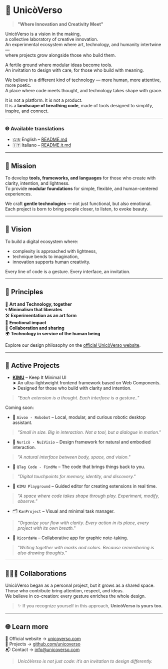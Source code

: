 # 🌌 UnicòVerso

> **"Where Innovation and Creativity Meet"**

UnicòVerso is a vision in the making,  
a collective laboratory of creative innovation.  
An experimental ecosystem where art, technology, and humanity intertwine —  
where projects grow alongside those who build them.

A fertile ground where modular ideas become tools.  
An invitation to design with care, for those who build with meaning.

We believe in a different kind of technology — more human, more attentive, more poetic.  
A place where code meets thought, and technology takes shape with grace.

It is not a platform. It is not a product.  
It is a **landscape of breathing code**, made of tools designed to simplify, inspire, and connect.

---

### 🌐 Available translations

- 🇬🇧 English – [README.md](./README.md)
- 🇮🇹 Italiano – [README.it.md](./README.it.md)

---

## 🎯 Mission

To develop **tools, frameworks, and languages** for those who create with clarity, intention, and lightness.  
To provide **modular foundations** for simple, flexible, and human-centered experiences.

We craft **gentle technologies** — not just functional, but also emotional.  
Each project is born to bring people closer, to listen, to evoke beauty.

---

## 🌌 Vision

To build a digital ecosystem where:
- complexity is approached with lightness,
- technique bends to imagination,
- innovation supports human creativity.

Every line of code is a gesture. Every interface, an invitation.

---

## 🌱 Principles

🎨 **Art and Technology, together**  
🌀 **Minimalism that liberates**  
🛠️ **Experimentation as an art form**  
💫 **Emotional impact**  
🤝 **Collaboration and sharing**  
🌍 **Technology in service of the human being**

Explore our design philosophy on the [official UnicòVerso website](https://unicoverso.com).

---

## 🧩 Active Projects

- **[KIMU](https://github.com/unicoverso/kimu)** – Keep It Minimal UI  
  ➤ An ultra-lightweight frontend framework based on Web Components.  
  ➤ Designed for those who build with clarity and intention.
> *"Each extension is a thought. Each interface is a gesture.."*

Coming soon:
- 🤖 `Aivoo - Robobot` – Local, modular, and curious robotic desktop assistant.  
> *"Small in size. Big in interaction. Not a tool, but a dialogue in motion."*

- 🦋 `Nuricò - NuiVisio` – Design framework for natural and embodied interaction.  
> *"A natural interface between body, space, and vision."*

- 🔖 `QTag Code - FindMe` – The code that brings things back to you.  
> *"Digital touchpoints for memory, identity, and discovery."*

- 🎨 `KIMU Playground` – Guided editor for creating extensions in real time.  
> *"A space where code takes shape through play. Experiment, modify, observe."*

- 🗂 `KanProject` – Visual and minimal task manager.  
> *"Organize your flow with clarity. Every action in its place, every project with its own breath."*

- 📝 `RicordaMe` – Collaborative app for graphic note-taking.  
> *"Writing together with marks and colors. Because remembering is also drawing thoughts."*

---

## 🧑‍🤝‍🧑 Collaborations

UnicòVerso began as a personal project, but it grows as a shared space.  
Those who contribute bring attention, respect, and ideas.  
We believe in co-creation: every gesture enriches the whole design.

> ✨ If you recognize yourself in this approach, **UnicòVerso is yours too.**

---

## 🌐 Learn more

📍 Official website → [unicoverso.com](https://unicoverso.com)  
📂 Projects → [github.com/unicoverso](https://github.com/unicoverso)  
📬 Contact → info@unicoverso.com

> _UnicòVerso is not just code: it’s an invitation to design differently._

